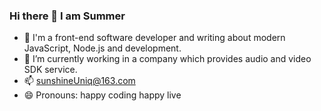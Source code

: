 ### Hi there 👋 I am Summer

- 💬 I'm a front-end software developer and writing about modern JavaScript, Node.js and development.
- 🔭 I’m currently working in a company which provides audio and video SDK service.
- 📫 sunshineUniq@163.com
- 😄 Pronouns: happy coding happy live


